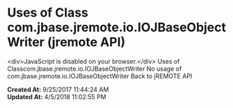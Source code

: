 # Uses of Class com.jbase.jremote.io.IOJBaseObjectWriter (jremote API)

&lt;div&gt;JavaScript is disabled on your browser.&lt;/div&gt; Uses of Classcom.jbase.jremote.io.IOJBaseObjectWriter No usage of com.jbase.jremote.io.IOJBaseObjectWriter Back to jREMOTE API  

**Created At:** 9/25/2017 11:44:24 AM  
**Updated At:** 4/5/2018 11:02:55 PM  

